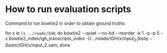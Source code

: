 # How to run evaluation scripts


Command to run bowtie2 in order to obtain ground truths:

for x in `ls ../reads/IGH`; do bowtie2 --quiet --no-hd --reorder -k 1 -q -p 5 -x bowtie2_index/igh_transcripts_index -U ../reads/IGH/$x/input_2.fastq -S sam/IGH/$x/input_2.sam; done
